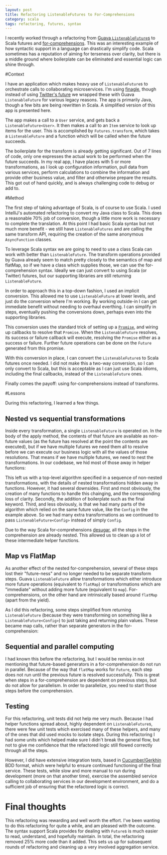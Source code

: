 ```yaml
---
layout: post
title: Refactoring ListenableFutures to For-Comprehensions
category: scala
tags: refactoring, futures, syntax
---
```

I recently worked through a refactoring from [Guava ```ListenableFuture```s](https://github.com/google/guava/wiki/ListenableFutureExplained) to Scala futures and [for-comprehensions](http://docs.scala-lang.org/tutorials/tour/sequence-comprehensions.html). This was an interesting example of how syntactic support in a language can drastically simplify code. Scala sometimes has a reputation of aiming for terseness over clarity, but there is a middle ground where boilerplate can be eliminated and essential logic can shine through.

#Context

I have an application which makes heavy use of ```ListenableFuture```s to orchestrate calls to collaborating microservices. I'm using [finagle](http://twitter.github.io/finagle/), though instead of using [Twitter's future](https://twitter.github.io/util/docs/#com.twitter.util.Future) we wrapped these with Guava ```ListenableFuture``` for various legacy reasons. The app is primarily Java, though a few bits are being rewritten in Scala. A simplified version of this app is presented here.

The app makes a call to a ```User``` service, and gets back a ```ListenableFuture<User>```. It then makes a call to an ```Item``` service to look up items for the user. This is accomplished by ```Futures.transform```, which takes a ```ListenableFuture``` and a function which will be called when the future succeeds.

<script src="https://gist.github.com/chrisphelps/2143a32b1bfbeb842143.js"></script>

The boilerplate for the transform is already getting significant. Out of 7 lines of code, only one expresses the actual work to be performed when the future succeeds. In my real app, I have places with 5 or more transformations, as I look up configuration information, pull data from various services, perform calculations to combine the information and provide other business value, and filter and otherwise prepare the results. This got out of hand quickly, and is always challenging code to debug or add to.

#Method

The first step of taking advantage of Scala, is of course to use Scala. I used IntelliJ's automated refactoring to convert my Java class to Scala. This does a reasonable 70% job of conversion, though a little more work is necessary to complete the translation. At this point I had basic Scala syntax but not much more benefit - we still have ```ListenableFutures``` and are calling the same transform API, requiring the creation of the same anonymous ```AsyncFunction``` classes.

To leverage Scala syntax we are going to need to use a class Scala can work with better than ```ListenableFuture```. The transform operations provided by Guava already seem to match pretty closely to the semantics of map and flatMap, so if we have a class which supplies those, we can use the for-comprehension syntax. Ideally we can just convert to using Scala (or Twitter) futures, but our supporting libraries are still returning ```ListenableFuture```.

In order to approach this in a top-down fashion, I used an implicit conversion. This allowed me to use ```ListenableFuture``` at lower levels, and just do the conversion where I'm working. By working outside-in I can get immediate benefit without needing to overhaul everthing. I can simplify in steps, eventually pushing the conversions down, perhaps even into the supporting libraries.

<script src="https://gist.github.com/chrisphelps/43fb1b2bd5d958728167.js"></script>

This conversion uses the standard trick of setting up a [```Promise```](http://docs.scala-lang.org/overviews/core/futures.html#promises), and wiring up callbacks to resolve that ```Promise```. When the ```ListenableFuture``` resolves, its success or failure callback will execute, resolving the ```Promise``` either as a success or failure. Further future operations can be done on the ```Future``` generated from this promise.

With this conversion in place, I can convert the ```ListenableFuture```s to Scala futures once needed. I did not make this a two-way conversion, so I can only convert to Scala, but this is acceptable as I can just use Scala idioms, including the final callbacks, instead of the ```ListenableFuture``` ones.

Finally comes the payoff: using for-comprehensions instead of transforms.

<script src="https://gist.github.com/chrisphelps/fa589d047ec550f13363.js"></script>

#Lessons

During this refactoring, I learned a few things.

## Nested vs sequential transformations

Inside every transformation, a single ```ListenableFuture``` is operated on. In the body of the apply method, the contents of that future are available as non-future values (as the future has resolved at the point the contents are executed), but if we have multiple futures we need them all to resolve before we can execute our business logic with all the values of those resolutions. That means if we have multiple futures, we need to nest the transformations. In our codebase, we hid most of those away in helper functions:

<script src="https://gist.github.com/chrisphelps/c7051ceddea09b0f45b0.js"></script>

This left us with a top-level algorithm specified in a sequence of non-nested transformations, with the details of nested transformations hidden away in functions. However, it had several downsides. First and most obviously, the creation of many functions to handle this chainging, and the corresponding loss of clarity. Secondly, the addition of boilerplate such as the final keyword. Third, and less obviously, is that we had many parts of the algorithm which relied on the same future value, like the ```Config``` in the example above. So we had many extra transformations as we continued to pass ```ListenableFuture<Config>``` instead of simply ```Config```.

Due to the way Scala for-comprehensions [desugar](https://gist.github.com/loicdescotte/4044169), all the steps in the comprehension are already nested. This allowed us to clean up a lot of these intermediate helper functions.

## Map vs FlatMap

As another effect of the nested for-comprehension, several of these steps lost their "future-ness" and no longer needed to be separate transform steps. Guava ```ListenableFuture``` allow transformations which either introduce more future operations (equivalent to ```flatMap```) or transformations which are "immediate" without adding more future (equivalent to ```map```). For-comprehensions, on the other hand are intrinsically based around ```flatMap``` (apart from the yield). 

As I did this refactoring, some steps simplified from returning ```ListenableFuture``` (because they were transforming on something like a ```ListenableFuture<Config>```) to just taking and returning plain values. These became map calls, rather than separate generators in the for-comprehension:

<script src="https://gist.github.com/chrisphelps/98ecd5fe4fc6887d07e2.js"></script>

## Sequential and parallel computing

I had known this before the refactoring, but I would be remiss in not mentioning that future-based generators in a for-comprehension do not run in parallel. Because of the way that ```flatMap``` works for ```Future```, each step does not run until the previous future is resolved successfully. This is great when steps in a for-comprehension are dependent on previous steps, but do not allow for parallelism. In order to parallelize, you need to start those steps before the comprehension.

## Testing

For this refactoring, unit tests did not help me very much. Because I had helper functions spread about, highly dependent on ```ListenableFuture```s, there were few unit tests which exercised many of these helpers, and many of the ones that did used mocks to isolate steps. During this refactoring I had some units which helped make sure I didn't break the general flow, but not to give me confidence that the refactored logic still flowed correctly through all the steps.

However, I did have extensive integration tests, based in [Cucumber/Gerkhin](https://cucumber.io/) BDD format, which were helpful to ensure continued functioning of the final service. These tests, while slow and more manual to run during development (more on that another time), exercise the assembled service calling to collaborating services in our development environment, and do a sufficient job of ensuring that the refactored logic is correct.

# Final thoughts

This refactoring was rewarding and well worth the effort. I've been wanting to do this refactoring for quite a while, and am pleased with the outcome. The syntax support Scala provides for dealing with ```Future```s is much easier to read, understand, and hopefully maintain. In total, the refactoring removed 25% more code than it added. This sets us up for subsequent rounds of refactoring and cleaning up a very involved aggregation service.




